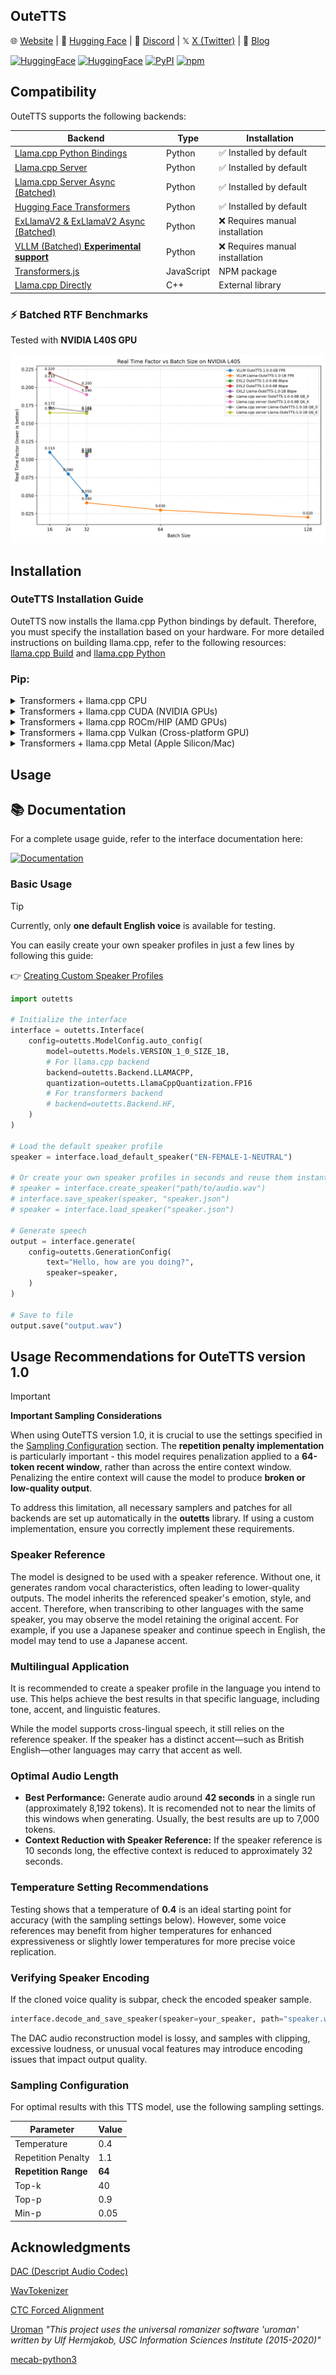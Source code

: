 ## OuteTTS

🌐 [Website](https://www.outeai.com) | 🤗 [Hugging Face](https://huggingface.co/OuteAI) | 💬 [Discord](https://discord.gg/vyBM87kAmf) | 𝕏 [X (Twitter)](https://twitter.com/OuteAI) | 📰 [Blog](https://www.outeai.com/blog)

[![HuggingFace](https://img.shields.io/badge/🤗%20Hugging%20Face-Llama_OuteTTS_1.0_1B-blue)](https://huggingface.co/OuteAI/Llama-OuteTTS-1.0-1B)
[![HuggingFace](https://img.shields.io/badge/🤗%20Hugging%20Face-Llama_OuteTTS_1.0_0.6B-blue)](https://huggingface.co/OuteAI/OuteTTS-1.0-0.6B)
[![PyPI](https://img.shields.io/badge/PyPI-outetts-5c6c7a)](https://pypi.org/project/outetts/)
[![npm](https://img.shields.io/badge/npm-outetts-734440)](https://www.npmjs.com/package/outetts)

## Compatibility

OuteTTS supports the following backends:  

| **Backend** | **Type** | **Installation** |  
|-----------------------------|---------|----------------------------|  
| [Llama.cpp Python Bindings](https://github.com/abetlen/llama-cpp-python) | Python | ✅ Installed by default |  
| [Llama.cpp Server](https://github.com/ggml-org/llama.cpp/tree/master/tools/server) | Python | ✅ Installed by default |  
| [Llama.cpp Server Async (Batched)](https://github.com/ggml-org/llama.cpp/tree/master/tools/server) | Python | ✅ Installed by default |  
| [Hugging Face Transformers](https://github.com/huggingface/transformers) | Python | ✅ Installed by default |  
| [ExLlamaV2 & ExLlamaV2 Async (Batched)](https://github.com/turboderp/exllamav2) | Python | ❌ Requires manual installation |  
| [VLLM (Batched) **Experimental support**](https://github.com/vllm-project/vllm) | Python | ❌ Requires manual installation |  
| [Transformers.js](https://github.com/huggingface/transformers.js) | JavaScript | NPM package |
| [Llama.cpp Directly](https://github.com/ggml-org/llama.cpp/tree/master/examples/tts) | C++ | External library |  

### ⚡ **Batched RTF Benchmarks**  
Tested with **NVIDIA L40S GPU** 

![rtf](docs/assets/rtf.png)

## Installation

### OuteTTS Installation Guide

OuteTTS now installs the llama.cpp Python bindings by default. Therefore, you must specify the installation based on your hardware. For more detailed instructions on building llama.cpp, refer to the following resources: [llama.cpp Build](https://github.com/ggml-org/llama.cpp/blob/master/docs/build.md) and [llama.cpp Python](https://github.com/abetlen/llama-cpp-python?tab=readme-ov-file#supported-backends)

### Pip:

<details>
<summary>Transformers + llama.cpp CPU</summary>

```bash
pip install outetts --upgrade
```
</details>

<details>
<summary>Transformers + llama.cpp CUDA (NVIDIA GPUs)</summary>
For systems with NVIDIA GPUs and CUDA installed:

```bash
CMAKE_ARGS="-DGGML_CUDA=on" pip install outetts --upgrade
```

</details>

<details>
<summary>Transformers + llama.cpp ROCm/HIP (AMD GPUs)</summary>
For systems with AMD GPUs and ROCm (specify your DAMDGPU_TARGETS) installed:

```bash
CMAKE_ARGS="-DGGML_HIPBLAS=on" pip install outetts --upgrade
```

</details>

<details>
<summary>Transformers + llama.cpp Vulkan (Cross-platform GPU)</summary>
For systems with Vulkan support:

```bash
CMAKE_ARGS="-DGGML_VULKAN=on" pip install outetts --upgrade
```
</details>

<details>
<summary>Transformers + llama.cpp Metal (Apple Silicon/Mac)</summary>
For macOS systems with Apple Silicon or compatible GPUs:

```bash
CMAKE_ARGS="-DGGML_METAL=on" pip install outetts --upgrade
```
</details>

## Usage

## 📚 Documentation

For a complete usage guide, refer to the interface documentation here: 

[![Documentation](https://img.shields.io/badge/📖_Read_The_Docs-Interface_Guide-blue?style=for-the-badge)](https://github.com/edwko/OuteTTS/blob/main/docs/interface_usage.md)

### Basic Usage

> [!TIP]
> Currently, only **one default English voice** is available for testing.
>
> You can easily create your own speaker profiles in just a few lines by following this guide:
>
> 👉 [Creating Custom Speaker Profiles](https://github.com/edwko/OuteTTS/blob/main/docs/interface_usage.md#creating-custom-speaker-profiles)

```python
import outetts

# Initialize the interface
interface = outetts.Interface(
    config=outetts.ModelConfig.auto_config(
        model=outetts.Models.VERSION_1_0_SIZE_1B,
        # For llama.cpp backend
        backend=outetts.Backend.LLAMACPP,
        quantization=outetts.LlamaCppQuantization.FP16
        # For transformers backend
        # backend=outetts.Backend.HF,
    )
)

# Load the default speaker profile
speaker = interface.load_default_speaker("EN-FEMALE-1-NEUTRAL")

# Or create your own speaker profiles in seconds and reuse them instantly
# speaker = interface.create_speaker("path/to/audio.wav")
# interface.save_speaker(speaker, "speaker.json")
# speaker = interface.load_speaker("speaker.json")

# Generate speech
output = interface.generate(
    config=outetts.GenerationConfig(
        text="Hello, how are you doing?",
        speaker=speaker,
    )
)

# Save to file
output.save("output.wav")
```

## Usage Recommendations for OuteTTS version 1.0
> [!IMPORTANT]
> **Important Sampling Considerations**  
> 
> When using OuteTTS version 1.0, it is crucial to use the settings specified in the [Sampling Configuration](#sampling-configuration) section.
> The **repetition penalty implementation** is particularly important - this model requires penalization applied to a **64-token recent window**,
> rather than across the entire context window. Penalizing the entire context will cause the model to produce **broken or low-quality output**.
> 
> To address this limitation, all necessary samplers and patches for all backends are set up automatically in the **outetts** library.
> If using a custom implementation, ensure you correctly implement these requirements.

### Speaker Reference
The model is designed to be used with a speaker reference. Without one, it generates random vocal characteristics, often leading to lower-quality outputs. 
The model inherits the referenced speaker's emotion, style, and accent. 
Therefore, when transcribing to other languages with the same speaker, you may observe the model retaining the original accent. 
For example, if you use a Japanese speaker and continue speech in English, the model may tend to use a Japanese accent.

### Multilingual Application
It is recommended to create a speaker profile in the language you intend to use. This helps achieve the best results in that specific language, including tone, accent, and linguistic features.

While the model supports cross-lingual speech, it still relies on the reference speaker. If the speaker has a distinct accent—such as British English—other languages may carry that accent as well.

### Optimal Audio Length
- **Best Performance:** Generate audio around **42 seconds** in a single run (approximately 8,192 tokens). It is recomended not to near the limits of this windows when generating. Usually, the best results are up to 7,000 tokens.
- **Context Reduction with Speaker Reference:** If the speaker reference is 10 seconds long, the effective context is reduced to approximately 32 seconds.

### Temperature Setting Recommendations
Testing shows that a temperature of **0.4** is an ideal starting point for accuracy (with the sampling settings below). However, some voice references may benefit from higher temperatures for enhanced expressiveness or slightly lower temperatures for more precise voice replication.

### Verifying Speaker Encoding
If the cloned voice quality is subpar, check the encoded speaker sample. 

```python
interface.decode_and_save_speaker(speaker=your_speaker, path="speaker.wav")
```

The DAC audio reconstruction model is lossy, and samples with clipping, excessive loudness, or unusual vocal features may introduce encoding issues that impact output quality.

### Sampling Configuration
For optimal results with this TTS model, use the following sampling settings.

| Parameter         | Value    |
|-------------------|----------|
| Temperature       | 0.4      |
| Repetition Penalty| 1.1      |
| **Repetition Range**  | **64**       |
| Top-k             | 40       |
| Top-p             | 0.9      |
| Min-p             | 0.05     |

## Acknowledgments

[DAC (Descript Audio Codec)](https://github.com/descriptinc/descript-audio-codec)

[WavTokenizer](https://github.com/jishengpeng/WavTokenizer)

[CTC Forced Alignment](https://docs.pytorch.org/audio/stable/tutorials/ctc_forced_alignment_api_tutorial.html)

[Uroman](https://github.com/isi-nlp/uroman) *"This project uses the universal romanizer software 'uroman' written by Ulf Hermjakob, USC Information Sciences Institute (2015-2020)"*

[mecab-python3](https://github.com/SamuraiT/mecab-python3)
